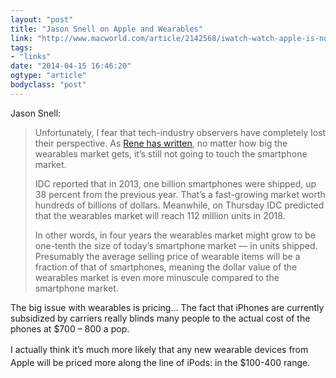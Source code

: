 ```yaml
---
layout: "post"
title: "Jason Snell on Apple and Wearables"
link: "http://www.macworld.com/article/2142568/iwatch-watch-apple-is-not-here-to-entertain-you.html"
tags: 
- "links"
date: "2014-04-15 16:46:20"
ogtype: "article"
bodyclass: "post"
---
```


Jason Snell:

> Unfortunately, I fear that tech-industry observers have completely lost their perspective. As [Rene has written](http://www.imore.com/there-wont-be-another-iphone-not-apple-not-anyone-not-long-time-yet), no matter how big the wearables market gets, it’s still not going to touch the smartphone market.
> 
> IDC reported that in 2013, one billion smartphones were shipped, up 38 percent from the previous year. That’s a fast-growing market worth hundreds of billions of dollars. Meanwhile, on Thursday IDC predicted that the wearables market will reach 112 million units in 2018.
> 
> In other words, in four years the wearables market might grow to be one-tenth the size of today’s smartphone market — in units shipped. Presumably the average selling price of wearable items will be a fraction of that of smartphones, meaning the dollar value of the wearables market is even more minuscule compared to the smartphone market.

The big issue with wearables is pricing… The fact that iPhones are currently subsidized by carriers really blinds many people to the actual cost of the phones at $700 – 800 a pop.

<span style="line-height: 1.5em;">I actually think it’s much more likely that any new wearable devices from Apple will be priced more along the line of iPods: in the $100-400 range.</span>